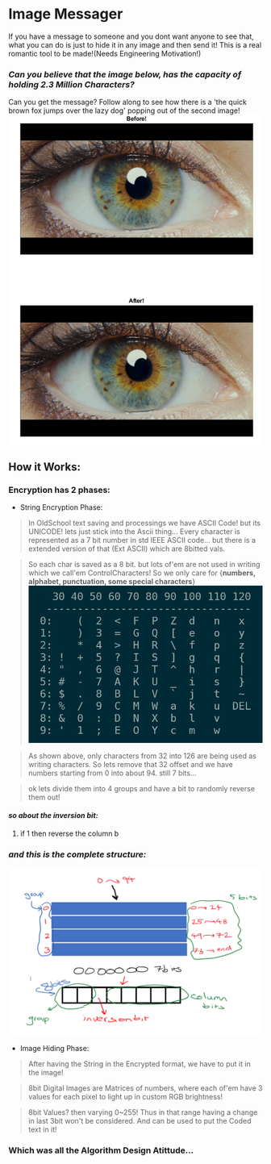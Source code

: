 # Image Messager

If you have a message to someone and you dont want anyone to see that, what you can do is just to hide it in any image and then send it!
This is a real romantic tool to be made!(Needs Engineering Motivation!)

### ***Can you believe that the image below, has the capacity of holding 2.3 Million Characters?***

Can you get the message? Follow along to see how there is a 'the quick brown fox jumps over the lazy dog' popping out of the second image!
![](images/plot.png)

## How it Works:
### Encryption has 2 phases:
- String Encryption Phase:
>In OldSchool text saving and processings we have ASCII Code! but  its UNICODE! lets just stick into the Ascii thing...
Every character is represented as a 7 bit number in std IEEE ASCII code... but there is a extended version of that (Ext ASCII) which are 8bitted vals.

> So each char is saved as a 8 bit. but lots of'em are not used in writing which we call'em ControlCharacters! So we only care for {**numbers, alphabet, punctuation, some special characters**}
![](images/AsciiTableDec.PNG)

> As shown above, only characters from 32 into 126 are being used as writing characters. So lets remove that 32 offset and we have numbers starting from 0 into about 94. still 7 bits... 

> ok lets divide them into 4 groups and have a bit to randomly reverse them out!

#### ***so about the inversion bit:*** 
1. if 1 then reverse the column b

### ***and this is the complete structure:***
![](images/CharStructure.PNG) 

- Image Hiding Phase:
> After having the String in the Encrypted format, we have to put it in the image!

> 8bit Digital Images are Matrices of numbers, where each of'em have 3 values for each pixel to light up in custom RGB brightness!

> 8bit Values? then varying 0~255! Thus in that range having a change in last 3bit won't be considered. And can be used to put the Coded text in it!


### Which was all the Algorithm Design Atittude...
